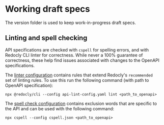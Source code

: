 # Working draft specs

The version folder is used to keep work-in-progress draft specs.

## Linting and spell checking

API specifications are checked with `cspell` for spelling errors, and with Redocly CLI linter for correctness.  While never a 100% guarantee of correctness, these help find issues associated with changes to the OpenAPI specifications.

The [linter configuration](api-lint-config.yaml) contains rules that extend Redocly's `recommended` set of linting rules. To use this run the following command (with path to OpenAPI specification):

`npx @redocly/cli --config api-lint-config.yaml lint <path_to_openapi>`

The [spell check configuration](cspell.json) contains exclusion words that are specific to the API and can be used with the following command:

`npx cspell --config cspell.json <path_to_openapi>`

